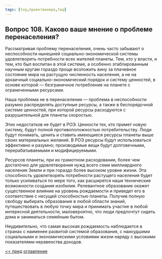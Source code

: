 ```yaml
---
tags: [tvp,проектвенера,faq]
---
```

## Вопрос 108. Каково ваше мнение о проблеме перенаселения?

Рассматривая проблему перенаселения, очень часто забывают о неспособности нынешней социально-экономической системы удовлетворить потребности всех жителей планеты. Тем, кто у власти, и тем, кто был воспитан в этой системе, а особенно этаблированным научным кругам гораздо проще возложить вину за плачевное состояние мира на растущую численность населения, а не на архаичный социально-экономический порядок и систему ценностей, в основе которой — безграничное потребление на планете с ограниченными ресурсами.

Наша проблема не в перенаселении — проблема в неспособности разумно распределять доступные ресурсы, а также в беспорядочной системе ценностей, при которой ресурсы расходуются с разрушительной для планеты скоростью.

Этих недостатков не будет в РОЭ. Ценности тех, кто примет новую систему, будут полной противоположностью потребительству. Люди будут понимать, ценить и ставить имеющиеся ресурсы планеты выше своих материальных желаний. В РОЭ ресурсы будут использоваться эффективно и разумно; производимые вещи будут долговечными, перерабатываемыми и модифицируемыми.

Ресурсов планеты, при их грамотном расходовании, более чем достаточно для удовлетворения нужд всего семи миллиардного населения Земли и при гораздо более высоком уровне жизни. Эта способность удовлетворять потребности растущего населения будет только усиливаться по мере того, как расширятся наши технические возможности создания изобилия. Релевантное образование окажет существенное влияние на уровень рождаемости и приведет его в соответствие с несущей способностью планеты. Получив полную свободу выбирать образование в любой области знаний, путешествовать в любую точку мира и принимать участие в любой интересной деятельности, маловероятно, что люди предпочтут сидеть дома и заниматься семейным бытом.

Неудивительно, что самая высокая рождаемость наблюдается в странах с наименее развитой системой образования, с наихудшими социальными и экономическими условиями жизни наряду с высокими показателями неравенства доходов.

[<< пред](Вопрос%20107.%20По%20какой%20причине%20движение%20«Дух%20Времени»%20больше%20не%20является%20активистским%20крылом%20Проекта%20Венера.md) [оглавление](FAQ%20%D0%BF%D0%BE%20%D0%BF%D1%80%D0%BE%D0%B5%D0%BA%D1%82%D1%83%20%C2%AB%D0%92%D0%B5%D0%BD%D0%B5%D1%80%D0%B0%C2%BB.md)